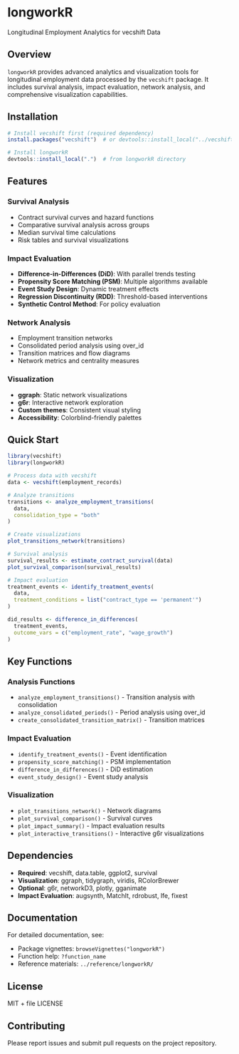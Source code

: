 # longworkR

Longitudinal Employment Analytics for vecshift Data

## Overview

`longworkR` provides advanced analytics and visualization tools for longitudinal employment data processed by the `vecshift` package. It includes survival analysis, impact evaluation, network analysis, and comprehensive visualization capabilities.

## Installation

```r
# Install vecshift first (required dependency)
install.packages("vecshift")  # or devtools::install_local("../vecshift")

# Install longworkR
devtools::install_local(".")  # from longworkR directory
```

## Features

### Survival Analysis
- Contract survival curves and hazard functions
- Comparative survival analysis across groups
- Median survival time calculations
- Risk tables and survival visualizations

### Impact Evaluation
- **Difference-in-Differences (DiD)**: With parallel trends testing
- **Propensity Score Matching (PSM)**: Multiple algorithms available
- **Event Study Design**: Dynamic treatment effects
- **Regression Discontinuity (RDD)**: Threshold-based interventions
- **Synthetic Control Method**: For policy evaluation

### Network Analysis
- Employment transition networks
- Consolidated period analysis using over_id
- Transition matrices and flow diagrams
- Network metrics and centrality measures

### Visualization
- **ggraph**: Static network visualizations
- **g6r**: Interactive network exploration
- **Custom themes**: Consistent visual styling
- **Accessibility**: Colorblind-friendly palettes

## Quick Start

```r
library(vecshift)
library(longworkR)

# Process data with vecshift
data <- vecshift(employment_records)

# Analyze transitions
transitions <- analyze_employment_transitions(
  data,
  consolidation_type = "both"
)

# Create visualizations
plot_transitions_network(transitions)

# Survival analysis
survival_results <- estimate_contract_survival(data)
plot_survival_comparison(survival_results)

# Impact evaluation
treatment_events <- identify_treatment_events(
  data,
  treatment_conditions = list("contract_type == 'permanent'")
)

did_results <- difference_in_differences(
  treatment_events,
  outcome_vars = c("employment_rate", "wage_growth")
)
```

## Key Functions

### Analysis Functions
- `analyze_employment_transitions()` - Transition analysis with consolidation
- `analyze_consolidated_periods()` - Period analysis using over_id
- `create_consolidated_transition_matrix()` - Transition matrices

### Impact Evaluation
- `identify_treatment_events()` - Event identification
- `propensity_score_matching()` - PSM implementation
- `difference_in_differences()` - DiD estimation
- `event_study_design()` - Event study analysis

### Visualization
- `plot_transitions_network()` - Network diagrams
- `plot_survival_comparison()` - Survival curves
- `plot_impact_summary()` - Impact evaluation results
- `plot_interactive_transitions()` - Interactive g6r visualizations

## Dependencies

- **Required**: vecshift, data.table, ggplot2, survival
- **Visualization**: ggraph, tidygraph, viridis, RColorBrewer
- **Optional**: g6r, networkD3, plotly, gganimate
- **Impact Evaluation**: augsynth, MatchIt, rdrobust, lfe, fixest

## Documentation

For detailed documentation, see:
- Package vignettes: `browseVignettes("longworkR")`
- Function help: `?function_name`
- Reference materials: `../reference/longworkR/`

## License

MIT + file LICENSE

## Contributing

Please report issues and submit pull requests on the project repository.